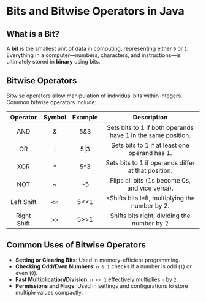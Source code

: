 # **Bits and Bitwise Operators in Java** 

## **What is a Bit?**

A **bit** is the smallest unit of data in computing, representing either `0` or `1`. Everything in a computer—numbers, characters, and instructions—is ultimately stored in **binary** using bits.

## **Bitwise Operators**

Bitwise operators allow manipulation of individual bits within integers. Common bitwise operators include:

| Operator | Symbol | Example | Description|
|:---:|:---:|:---:|:---:|
| AND|&|5&3|Sets bits to 1 if both operands have 1 in the same position.|
|OR|\||5\|3|Sets bits to 1 if at least one operand has 1.|
|XOR|^|5^3|Sets bits to 1 if operands differ at that position.|
|NOT|~|~5|Flips all bits (1s become 0s, and vice versa).|
|Left Shift|<<|5<<1|<Shifts bits left, multiplying the number by 2.|
|Right Shift|>>|5>>1|Shifts bits right, dividing the number by 2 |


## **Common Uses of Bitwise Operators**

-   **Setting or Clearing Bits**: Used in memory-efficient programming.
-   **Checking Odd/Even Numbers**: `n & 1` checks if a number is odd (`1`) or even (`0`).
-   **Fast Multiplication/Division**: `n << 1` effectively multiplies `n` by `2`.
-   **Permissions and Flags**: Used in settings and configurations to store multiple values compactly.
